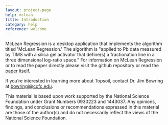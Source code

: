 ```yaml
---
layout: project-page
help: mclean
title: Introduction
category: help
reference: welcome
---
```


McLean Regression is a desktop application that implements the algorithm titled 'McLean Regression.' The algorithm is "applied to Pb data measured by TIMS with a silica gel activator that define(s) a fractionation line in a three dimensional log-ratio space." For information on McLean Regression or to read the paper directly please visit the github repository or read the [paper](https://github.com/assets/documents) itself.

If you’re interested in learning more about Topsoil, contact Dr. Jim Bowring at bowringj@cofc.edu.

This material is based upon work supported by the National Science Foundation under Grant Numbers 0930223 and 1443037. Any opinions, findings, and conclusions or recommendations expressed in this material are those of the author(s) and do not necessarily reflect the views of the National Science Foundation.
